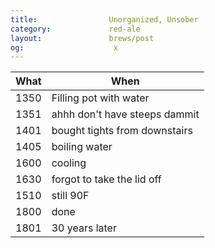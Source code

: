 ```yaml
---
title:                Unorganized, Unsober
category:             red-ale
layout:               brews/post
og:                    x
---
```



What|When
----|----
1350|Filling pot with water
1351|ahhh don't have steeps dammit
1401|bought tights from downstairs
1405|boiling water
1600|cooling
1630|forgot to take the lid off
1510|still 90F
1800|done
1801|30 years later
